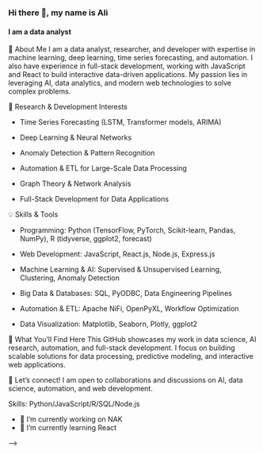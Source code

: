 ### Hi there 👋, my name is Ali
#### I am a data analyst


👋 About Me
I am a data analyst, researcher, and developer with expertise in machine learning, deep learning, time series forecasting, and automation. I also have experience in full-stack development, working with JavaScript and React to build interactive data-driven applications. My passion lies in leveraging AI, data analytics, and modern web technologies to solve complex problems.

🔬 Research & Development Interests
- Time Series Forecasting (LSTM, Transformer models, ARIMA)

- Deep Learning & Neural Networks

- Anomaly Detection & Pattern Recognition

- Automation & ETL for Large-Scale Data Processing

- Graph Theory & Network Analysis

- Full-Stack Development for Data Applications

💡 Skills & Tools
- Programming: Python (TensorFlow, PyTorch, Scikit-learn, Pandas, NumPy), R (tidyverse, ggplot2, forecast)

- Web Development: JavaScript, React.js, Node.js, Express.js

- Machine Learning & AI: Supervised & Unsupervised Learning, Clustering, Anomaly Detection

- Big Data & Databases: SQL, PyODBC, Data Engineering Pipelines

- Automation & ETL: Apache NiFi, OpenPyXL, Workflow Optimization

- Data Visualization: Matplotlib, Seaborn, Plotly, ggplot2

🎯 What You’ll Find Here
This GitHub showcases my work in data science, AI research, automation, and full-stack development. I focus on building scalable solutions for data processing, predictive modeling, and interactive web applications.

📩 Let’s connect! I am open to collaborations and discussions on AI, data science, automation, and web development.

Skills: Python/JavaScript/R/SQL/Node.js

- 🔭 I’m currently working on NAK  
- 🌱 I’m currently learning React 





-->
